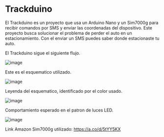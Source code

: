 # Trackduino
El Trackduino es un proyecto que usa un Arduino Nano y un Sim7000g para recibir comandos por SMS y enviar las coordenadas del dispositivo. Este proyecto busca solucionar el problema de perder el auto en un estacionamiento. Con el enviar un SMS puedes saber donde estacionaste tu auto. 

El Trackduino sigue el siguiente flujo.

![image](https://github.com/user-attachments/assets/dbe68c5e-ee01-4382-ba90-87ae6fb3653c)

Este es el esquematico utilizado. 

![image](https://github.com/user-attachments/assets/64270cf3-6996-472b-8796-547b1842afec)

Leyenda del esquematico, identificado por el color usado. 

![image](https://github.com/user-attachments/assets/e5bd530b-e5c1-43ce-8c00-25afe3fc781c)

Comportamiento esperado en el patron de luces LED.

![image](https://github.com/user-attachments/assets/1f8c65ee-49dd-4852-9fb7-cd1c57f846b4)

Link Amazon Sim7000g utilizado:
https://a.co/d/5tYY5KX
